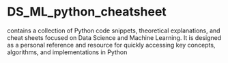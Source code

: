 # DS_ML_python_cheatsheet
contains a collection of Python code snippets, theoretical explanations, and cheat sheets focused on Data Science and Machine Learning. It is designed as a personal reference and resource for quickly accessing key concepts, algorithms, and implementations in Python
